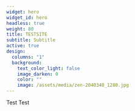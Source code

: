 ```yaml
---
widget: hero
widget_id: hero
headless: true
weight: 80
title: TESTSITE
subtitle: Subtitle
active: true
design:
  columns: "1"
  background:
    text_color_light: false
    image_darken: 0
    color: ""
    image: /assets/media/zen-2040340_1280.jpg
---
```

Test Test